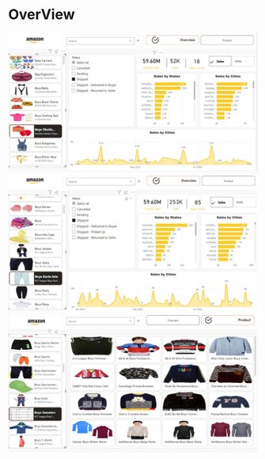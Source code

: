 # OverView 

![Prodcut-1](https://github.com/parthbagda211/Amazon_Sales/blob/branch/imgdata/product-1.jpg)
![Prodcut-1](https://github.com/parthbagda211/Amazon_Sales/blob/branch/imgdata/product-2.jpg)
![Prodcut-1](https://github.com/parthbagda211/Amazon_Sales/blob/branch/imgdata/product-3.jpg)
